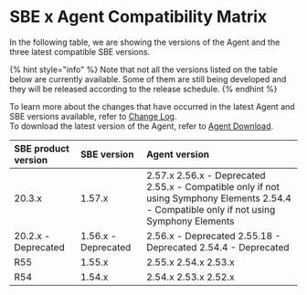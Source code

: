 # SBE x Agent Compatibility Matrix

In the following table, we are showing the versions of the Agent and the three latest compatible SBE versions.

{% hint style="info" %}
Note that not all the versions listed on the table below are currently available. Some of them are still being developed and they will be released according to the release schedule.
{% endhint %}

To learn more about the changes that have occurred in the latest Agent and SBE versions available, refer to [Change Log](../change-log.md).  
To download the latest version of the Agent, refer to [Agent Download](agent-2.x-and-above-installation.md#agent-download).

| SBE product version | SBE version | Agent version |
| :--- | :--- | :--- |
| 20.3.x | 1.57.x | 2.57.x 2.56.x - Deprecated 2.55.x - Compatible only if not using Symphony Elements 2.54.4 - Compatible only if not using Symphony Elements |
| 20.2.x - Deprecated | 1.56.x - Deprecated | 2.56.x - Deprecated 2.55.18 - Deprecated 2.54.4 - Deprecated |
| R55 | 1.55.x | 2.55.x 2.54.x 2.53.x |
| R54 | 1.54.x | 2.54.x 2.53.x 2.52.x |

